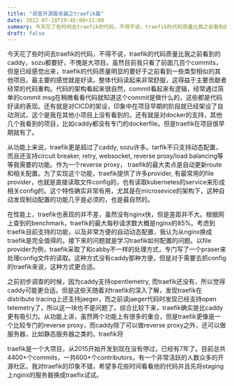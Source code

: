 ```yaml
---
title: "调查开源服务器之traefik篇"
date: 2022-07-18T19:45:00+11:00
summary: 今天花了些时间去traefik的代码，不得不说，traefik的代码质量比我之前看到的caddy，sozu都要好，不愧是大项目。虽然目前我只看了前面几百个commits，但是已经感觉出来，traefik的代码质量明显的要好于之前看到一些类型相似的其他项目。最主要的感觉就是好读。整体代码读起来非常舒服，这得益于主要贡献者经常的代码重构。代码的架构看起来很自然，commit看起来有逻辑，经常通过简单的commit msg在稍微看看代码就知道这个commit是做什么的，这些都是代码好读的表现。
draft: false
---
```


今天花了些时间去traefik的代码，不得不说，traefik的代码质量比我之前看到的caddy，sozu都要好，不愧是大项目。虽然目前我只看了前面几百个commits，但是已经感觉出来，traefik的代码质量明显的要好于之前看到一些类型相似的其他项目。最主要的感觉就是好读。整体代码读起来非常舒服，这得益于主要贡献者经常的代码重构。代码的架构看起来很自然，commit看起来有逻辑，经常通过简单的commit msg在稍微看看代码就知道这个commit是做什么的，这些都是代码好读的表现。还有就是对CICD的架设，印象中在项目早期的阶段就已经架设了自动测试，这个是我在其他小项目上没有看到的。还有就是对docker的支持，其他几个我看到的项目，比如caddy都没有专门的dockerfile。但是traefik在项目很早期就有了。

从功能上来说，traefik更是超过了caddy, sozu许多。tarfik不只支持动态配置，而且还支持circuit breaker, retry, websocket, reverse proxy/load balancing等等我需要的功能。作为一个reverse proxy， traefik的最大卖点是自动更新route和相关配置。为了实现这个功能，traefik提供了许多provider, 有最常用的file provider，也就是直接读取文件config的，也有读取kubernetes的service来形成相关config的。这个特性确实非常有用，尤其是在microsevice的架构下，这种自动发现制动配置的功能几乎是必须的，也是最自然的。

在性能上，traefik也表现的并不差，虽然没有nginx快，但是差距并不大。根据网上查到的benchmark，traefik的最大每秒请求数大概是nginx的85%。考虑到traefik目前支持的功能，以及非常方便的自动动态配置，我认为从nginx换成traefik是完全值得的。接下来的问题就是学习traefik如何配置的问题。以file provider为例，traefik采取了和cabby不一样的处理方式，专门写了一个praser来处理config文件的读取。这种方式没有caddy那种方便，但是对于需要去抓config的traefik来说，这种方式更合适。

之前初步调查的时候，因为caddy支持opentlemetry, 而traefik还没有，所以觉得caddy可能更合适。但是这些天随着对traefik的深入了解，发现traefik在distribute tracing上还支持jaeger，而之前读jaeger代码时发现已经支持open telemetry了，所以这一块也不是问题了。综合比较下来，traefik确实是比caddy更有吸引力。从功能上讲，虽然两个功能上有很多的重合，但是traefik更像是一个比较专门的reverse proxy，而caddy除了可以做reverse proxy之外，还可以做服务器，比如静态服务器之类的。traefik将

traefik是一个大项目，从2015开始开发到现在没有停过，已经有7年了。目前总共4400+个commits，一共600+个contributors，有一个非常活跃的人数众多的开源社区。我对traefik的印象不错，希望多花些时间看看他的代码并且先将staging上nginx的服务器换成traefix试试。